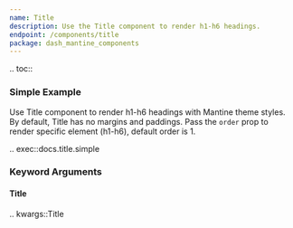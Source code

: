 ```yaml
---
name: Title
description: Use the Title component to render h1-h6 headings.
endpoint: /components/title
package: dash_mantine_components
---
```


.. toc::

### Simple Example

Use Title component to render h1-h6 headings with Mantine theme styles. By default, Title has no margins and paddings.
Pass the `order` prop to render specific element (h1-h6), default order is 1.

.. exec::docs.title.simple

### Keyword Arguments

#### Title

.. kwargs::Title
